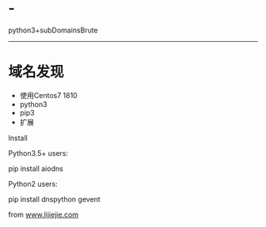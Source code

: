 # -
python3+subDomainsBrute

-----
# 域名发现

- 使用Centos7 1810
- python3
- pip3
- 扩展

Install

Python3.5+ users:

pip install aiodns

Python2 users:

pip install dnspython gevent



from www.lijiejie.com
